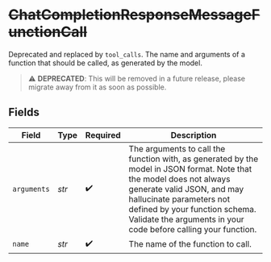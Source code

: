# ~~ChatCompletionResponseMessageFunctionCall~~

Deprecated and replaced by `tool_calls`. The name and arguments of a function that should be called, as generated by the model.

> :warning: **DEPRECATED**: This will be removed in a future release, please migrate away from it as soon as possible.


## Fields

| Field                                                                                                                                                                                                                                                                             | Type                                                                                                                                                                                                                                                                              | Required                                                                                                                                                                                                                                                                          | Description                                                                                                                                                                                                                                                                       |
| --------------------------------------------------------------------------------------------------------------------------------------------------------------------------------------------------------------------------------------------------------------------------------- | --------------------------------------------------------------------------------------------------------------------------------------------------------------------------------------------------------------------------------------------------------------------------------- | --------------------------------------------------------------------------------------------------------------------------------------------------------------------------------------------------------------------------------------------------------------------------------- | --------------------------------------------------------------------------------------------------------------------------------------------------------------------------------------------------------------------------------------------------------------------------------- |
| `arguments`                                                                                                                                                                                                                                                                       | *str*                                                                                                                                                                                                                                                                             | :heavy_check_mark:                                                                                                                                                                                                                                                                | The arguments to call the function with, as generated by the model in JSON format. Note that the model does not always generate valid JSON, and may hallucinate parameters not defined by your function schema. Validate the arguments in your code before calling your function. |
| `name`                                                                                                                                                                                                                                                                            | *str*                                                                                                                                                                                                                                                                             | :heavy_check_mark:                                                                                                                                                                                                                                                                | The name of the function to call.                                                                                                                                                                                                                                                 |